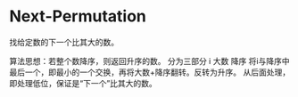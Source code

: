 # Next-Permutation

找给定数的下一个比其大的数。

算法思想：若整个数降序，则返回升序的数。
         分为三部分 i 大数 降序
         将i与降序中最后一个，即最小的一个交换，再将大数+降序翻转。反转为升序。
         从后面处理，即处理低位，保证是“下一个”比其大的数。
